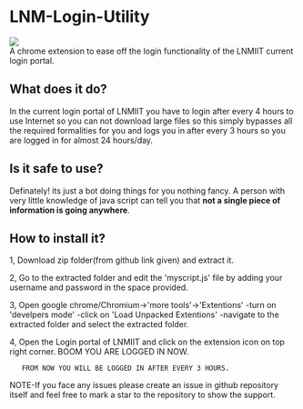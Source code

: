 # LNM-Login-Utility

![](https://raw.githubusercontent.com/chaitanyagiri/LNM-Login-Utility/master/logo.png)
<br>A chrome extension to ease off the login functionality of the LNMIIT current login portal.
## What does it do?
In the current login portal of LNMIIT you have to login after every 4 hours to use Internet so you can not download large files so this simply bypasses all the required formalities for you and logs you in after every 3 hours so you are logged in for almost 24 hours/day.

## Is it safe to use?
Definately! its just a bot doing things for you nothing fancy. A person with very little knowledge of java script can tell you that <b>not a single piece of information is going anywhere</b>.

## How to install it?
1, Download zip folder(from github link given) and extract it.

2, Go to the extracted folder and edit the 'myscript.js' file by adding your username and password in the space provided.

3, Open google chrome/Chromium->'more tools'->'Extentions'
	-turn on 'develpers mode'
	-click on 'Load Unpacked Extentions'
	-navigate to the extracted folder and select the extracted 		 folder.

4, Open the Login portal of LNMIIT and click on the extension icon on top right corner. BOOM YOU ARE LOGGED IN NOW.
			
       FROM NOW YOU WILL BE LOGGED IN AFTER EVERY 3 HOURS.

NOTE-If you face any issues please create an issue in github repository itself and feel free to mark a star to the repository to show the support.


